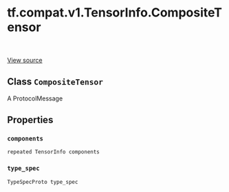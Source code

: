 <div itemscope itemtype="http://developers.google.com/ReferenceObject">
<meta itemprop="name" content="tf.compat.v1.TensorInfo.CompositeTensor" />
<meta itemprop="path" content="Stable" />
<meta itemprop="property" content="components"/>
<meta itemprop="property" content="type_spec"/>
</div>

# tf.compat.v1.TensorInfo.CompositeTensor

<!-- Insert buttons and diff -->

<table class="tfo-notebook-buttons tfo-api" align="left">
</table>

<a target="_blank" href="/code/stable/tensorflow/core/protobuf/meta_graph.proto">View source</a>



## Class `CompositeTensor`

A ProtocolMessage



<!-- Placeholder for "Used in" -->


## Properties

<h3 id="components"><code>components</code></h3>

`repeated TensorInfo components`


<h3 id="type_spec"><code>type_spec</code></h3>

`TypeSpecProto type_spec`






